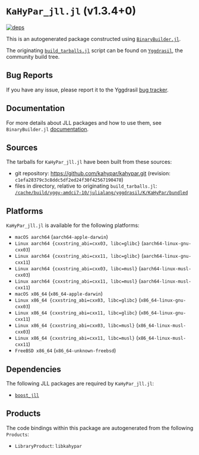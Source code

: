 # `KaHyPar_jll.jl` (v1.3.4+0)

[![deps](https://juliahub.com/docs/KaHyPar_jll/deps.svg)](https://juliahub.com/ui/Packages/General/KaHyPar_jll/)

This is an autogenerated package constructed using [`BinaryBuilder.jl`](https://github.com/JuliaPackaging/BinaryBuilder.jl).

The originating [`build_tarballs.jl`](https://github.com/JuliaPackaging/Yggdrasil/blob/d09f7979272b1093f3844cec9b2486bdd9a899f9/K/KaHyPar/build_tarballs.jl) script can be found on [`Yggdrasil`](https://github.com/JuliaPackaging/Yggdrasil/), the community build tree.

## Bug Reports

If you have any issue, please report it to the Yggdrasil [bug tracker](https://github.com/JuliaPackaging/Yggdrasil/issues).

## Documentation

For more details about JLL packages and how to use them, see `BinaryBuilder.jl` [documentation](https://docs.binarybuilder.org/stable/jll/).

## Sources

The tarballs for `KaHyPar_jll.jl` have been built from these sources:

* git repository: https://github.com/kahypar/kahypar.git (revision: `c1efa28379c3c8ddc5df2ed24f30f42567190478`)
* files in directory, relative to originating `build_tarballs.jl`: [`/cache/build/yggy-amdci7-10/julialang/yggdrasil/K/KaHyPar/bundled`](https://github.com/JuliaPackaging/Yggdrasil/tree/d09f7979272b1093f3844cec9b2486bdd9a899f9/K/KaHyPar/bundled)

## Platforms

`KaHyPar_jll.jl` is available for the following platforms:

* `macOS aarch64` (`aarch64-apple-darwin`)
* `Linux aarch64 {cxxstring_abi=cxx03, libc=glibc}` (`aarch64-linux-gnu-cxx03`)
* `Linux aarch64 {cxxstring_abi=cxx11, libc=glibc}` (`aarch64-linux-gnu-cxx11`)
* `Linux aarch64 {cxxstring_abi=cxx03, libc=musl}` (`aarch64-linux-musl-cxx03`)
* `Linux aarch64 {cxxstring_abi=cxx11, libc=musl}` (`aarch64-linux-musl-cxx11`)
* `macOS x86_64` (`x86_64-apple-darwin`)
* `Linux x86_64 {cxxstring_abi=cxx03, libc=glibc}` (`x86_64-linux-gnu-cxx03`)
* `Linux x86_64 {cxxstring_abi=cxx11, libc=glibc}` (`x86_64-linux-gnu-cxx11`)
* `Linux x86_64 {cxxstring_abi=cxx03, libc=musl}` (`x86_64-linux-musl-cxx03`)
* `Linux x86_64 {cxxstring_abi=cxx11, libc=musl}` (`x86_64-linux-musl-cxx11`)
* `FreeBSD x86_64` (`x86_64-unknown-freebsd`)

## Dependencies

The following JLL packages are required by `KaHyPar_jll.jl`:

* [`boost_jll`](https://github.com/JuliaBinaryWrappers/boost_jll.jl)

## Products

The code bindings within this package are autogenerated from the following `Products`:

* `LibraryProduct`: `libkahypar`
